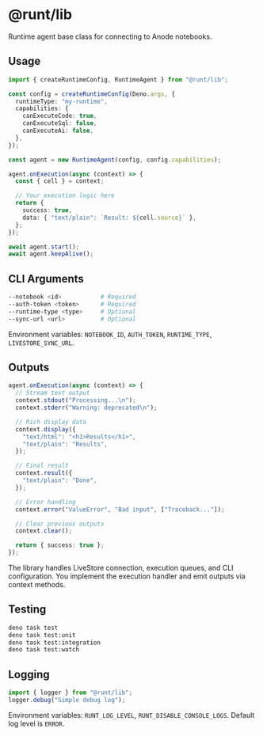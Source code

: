 # @runt/lib

Runtime agent base class for connecting to Anode notebooks.

## Usage

```typescript
import { createRuntimeConfig, RuntimeAgent } from "@runt/lib";

const config = createRuntimeConfig(Deno.args, {
  runtimeType: "my-runtime",
  capabilities: {
    canExecuteCode: true,
    canExecuteSql: false,
    canExecuteAi: false,
  },
});

const agent = new RuntimeAgent(config, config.capabilities);

agent.onExecution(async (context) => {
  const { cell } = context;

  // Your execution logic here
  return {
    success: true,
    data: { "text/plain": `Result: ${cell.source}` },
  };
});

await agent.start();
await agent.keepAlive();
```

## CLI Arguments

```bash
--notebook <id>           # Required
--auth-token <token>      # Required
--runtime-type <type>     # Optional
--sync-url <url>          # Optional
```

Environment variables: `NOTEBOOK_ID`, `AUTH_TOKEN`, `RUNTIME_TYPE`,
`LIVESTORE_SYNC_URL`.

## Outputs

```typescript
agent.onExecution(async (context) => {
  // Stream text output
  context.stdout("Processing...\n");
  context.stderr("Warning: deprecated\n");

  // Rich display data
  context.display({
    "text/html": "<h1>Results</h1>",
    "text/plain": "Results",
  });

  // Final result
  context.result({
    "text/plain": "Done",
  });

  // Error handling
  context.error("ValueError", "Bad input", ["Traceback..."]);

  // Clear previous outputs
  context.clear();

  return { success: true };
});
```

The library handles LiveStore connection, execution queues, and CLI
configuration. You implement the execution handler and emit outputs via context
methods.

## Testing

```bash
deno task test
deno task test:unit
deno task test:integration
deno task test:watch
```

## Logging

```typescript
import { logger } from "@runt/lib";
logger.debug("Simple debug log");
```

Environment variables: `RUNT_LOG_LEVEL`, `RUNT_DISABLE_CONSOLE_LOGS`. Default
log level is `ERROR`.

